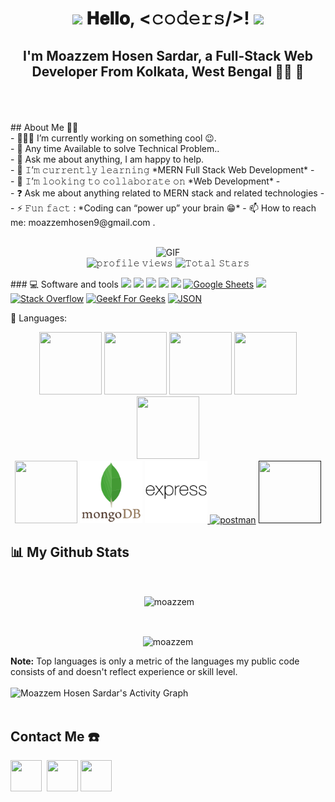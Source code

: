 <h1 align="center">
    <a target="_blank">
        <img src="https://github.com/JayantGoel001/JayantGoel001/blob/master/GIF/Earth.gif" width="24px"
            style="max-width:100%;">
    </a>
    𝐇𝐞𝐥𝐥𝐨, &lt;𝚌𝚘𝚍𝚎𝚛𝚜/&gt;!
    <a target="_blank">
        <img src="https://github.com/JayantGoel001/JayantGoel001/blob/master/GIF/Hi.gif" width="40px" />
    </a>
</h1>
<h2 align="center">I'm Moazzem Hosen Sardar, a Full-Stack Web Developer From Kolkata, West Bengal 👨‍💻 🚀</h2>
<br />
<br />
<br />
<!-- <a target="_blank">
    <img align="right" height="350" width="400" alt="GIF"
        src="https://media4.giphy.com/media/qgQUggAC3Pfv687qPC/200.webp?cid=ecf05e47on47t4ezfp7ucu7rrg3zstj8pg52mnvykhadml39&rid=200.webp&ct=g">
</a> -->
## About Me 🙋‍♂️
<br/>
- 👨🏽‍💻 I’m currently working on something cool 😉.<br/>
- 💬 Any time Available to solve Technical Problem..<br/>
- 💬 Ask me about anything, I am happy to help.<br/>
- 🌱 𝙸’𝚖 𝚌𝚞𝚛𝚛𝚎𝚗𝚝𝚕𝚢 𝚕𝚎𝚊𝚛𝚗𝚒𝚗𝚐 *MERN Full Stack Web Development*
- <br/>
- 👯 𝙸’𝚖 𝚕𝚘𝚘𝚔𝚒𝚗𝚐 𝚝𝚘 𝚌𝚘𝚕𝚕𝚊𝚋𝚘𝚛𝚊𝚝𝚎 𝚘𝚗 *Web Development*
- <br/>
- ❓ Ask me about anything related to MERN stack and related technologies
- <br/>
- ⚡ 𝙵𝚞𝚗 𝚏𝚊𝚌𝚝 : *Coding can “power up” your brain 😁*
- 📫 How to reach me: <a>moazzemhosen9@gmail.com</a> .

<br />
<br />


<p align="center">
    <img  height="400" width="600" alt="GIF"
    src="https://media4.giphy.com/media/qgQUggAC3Pfv687qPC/200.webp?cid=ecf05e47on47t4ezfp7ucu7rrg3zstj8pg52mnvykhadml39&rid=200.webp&ct=g">
    <br>
    <img src="https://gpvc.arturio.dev/JayantGoel001" alt="𝚙𝚛𝚘𝚏𝚒𝚕𝚎 𝚟𝚒𝚎𝚠𝚜">
    <!--   <img alt = "profile views" src="https://komarev.com/ghpvc/?username=Tanmoy-M17&style=flat&color=brightgreen"> -->
    <img src="https://img.shields.io/github/stars/moazzemhosen?label=Stars" alt="𝚃𝚘𝚝𝚊𝚕 𝚂𝚝𝚊𝚛𝚜">
</p>
  ### 💻 Software and tools
<img src="http://img.shields.io/badge/-Ubuntu-white?style=flat&logo=ubuntu&logoColor=#0370BA"> <img src="http://img.shields.io/badge/-Git-F1502F?style=flat&logo=git&logoColor=FFFFFF">
<img src="http://img.shields.io/badge/-VS%20Code-007ACC?style=flat&logo=visual%20studio%20code&logoColor=white">
<img src="http://img.shields.io/badge/-Postman-F57141?style=flat&logo=postman&logoColor=white">
<img src="http://img.shields.io/badge/-Codepen-black?style=flat&logo=codepen&logoColor=#0370BA">
<a href="#"><img alt="Google Sheets" src="https://img.shields.io/badge/Google%20Sheets%20-%2334A853.svg?style=plastic&logo=google%20sheets&logoColor=white"></a> 
<img src="http://img.shields.io/badge/-OBS Studio-39373A?style=flat&logo=obsstudio&logoColor=#0370BA">
<a href="#"><img alt="Stack Overflow" src="https://img.shields.io/badge/-Stack%20Overflow-FE7A16?style=plastic&logo=stack-overflow&logoColor=white"></a>
<a href="#"><img alt="Geekf For Geeks" src="https://img.shields.io/badge/geeksforgeeks-%230F9D58.svg?style=plastic&logo=geeksforgeeks&logoColor=white"></a>
<a href="#"><img alt="JSON" img src="https://img.shields.io/badge/json-%23000000.svg?style=plastic&logo=json&logoColor=white"></a>
 

<!-- <img src="http://img.shields.io/badge/-Google%20Cloud%20Platform-4285F4?style=flat&logo=google%20cloud&logoColor=white"> -->
<!-- <img src="https://img.shields.io/badge/-Firebase-FFA611?style=flat&logo=firebase&logoColor=FFFFFF"> -->
<!-- <img src="https://img.shields.io/badge/-MySQL-F29111?style=flat&logo=mysql&logoColor=FFFFFF"> -->
<!-- <img src="https://img.shields.io/badge/-GraphQL-e535ab?style=flat&logo=graphql&logoColor=FFFFFF"> -->
<!-- <img src="https://img.shields.io/badge/-Sass-cc6699?style=flat&logo=sass&logoColor=ffffff"> -->


<br />

🚀 Languages:

<p align="center">
      <a href="https://developer.mozilla.org/en-US/docs/Glossary/HTML5"><img height="100" width="100" margin="10"
            src="https://img.icons8.com/color/48/000000/html-5.png" /></a>
    <a href="https://developer.mozilla.org/en-US/docs/Glossary/HTML5"><img height="100" width="100"
            src="https://img.icons8.com/color/48/000000/css3.png" /></a>
    <a href="https://developer.mozilla.org/en-US/docs/Web/JavaScript"><img height="100" width="100"
            src="https://img.icons8.com/color/48/000000/javascript.png" /></a>
    <a href="https://reactjs.org/"><img height="100" width="100"
            src="https://img.icons8.com/color/48/000000/react-native.png" /></a>
    <a href="https://redux.js.org/"><img height="100" width="100"
            src="https://img.icons8.com/color/48/000000/redux.png" /></a>
            <br>
    <a href="https://nodejs.org/en/"><img height="100" width="100"
            src="https://img.icons8.com/color/48/000000/nodejs.png" /></a>
    <a href="https://www.mongodb.com/"><img
            src="https://raw.githubusercontent.com/devicons/devicon/master/icons/mongodb/mongodb-original-wordmark.svg"
            alt="mongodb" height="100" width="100" /></a>
    <a href="https://expressjs.com/">
        <img src="https://raw.githubusercontent.com/devicons/devicon/master/icons/express/express-original-wordmark.svg"
            alt="express" height="100" width="100" />
    </a>
    <a href="https://www.postman.com/"> <img height="100" width="100"
            src="https://www.vectorlogo.zone/logos/getpostman/getpostman-icon.svg" alt="postman" width="45"
            height="45" /></a>
    <a href=""><img height="100" width="100" src="https://img.icons8.com/color/48/000000/git.png" /></a>
</p>

## 📊 My Github Stats

<br />
<p align="center">&nbsp;<img align="center"
        src="https://github-readme-stats.vercel.app/api?username=moazzemhosen&show_icons=true&locale=en&theme=highcontrast"
        alt="moazzem" /></p>
<br>

<p align="center"><img align="center"
        src="https://github-readme-streak-stats.herokuapp.com/?user=moazzemhosen&&theme=highcontrast"
        alt="moazzem" />
</p>
<b>Note:</b> Top languages is only a metric of the languages my public code consists of and doesn't reflect experience
or skill level.


<br />
<br />
<img alt="Moazzem Hosen Sardar's  Activity Graph"
    src="https://activity-graph.herokuapp.com/graph?username=moazzemhosen&bg_color=0D1117&color=5BCDEC&line=5BCDEC&point=FFFFFF&hide_border=true" />

<br />
<br />

## Contact Me ☎️
<p align="left">
    <a href="https://www.instagram.com/sardar_ji__76/"><img height="50" width="50"
            src="https://upload.wikimedia.org/wikipedia/commons/thumb/a/a5/Instagram_icon.png/2048px-Instagram_icon.png"
            alt=""></a>
    <a href="https://www.linkedin.com/in/moazzem-hosen-sardar-a55101187/">
        <img
       src="https://camo.githubusercontent.com/162001cc0747178f47ced6e40de0cd16e375beb9b5fbca4ea3d520ecca78cd85/68747470733a2f2f696d672e69636f6e73382e636f6d2f666c75656e742f34382f3030303030302f6c696e6b6564696e2e706e67"
            alt=""></a>
    <a href="https://wa.me/9002139195"><img height="50" width="50"
            src="https://upload.wikimedia.org/wikipedia/commons/thumb/6/6b/WhatsApp.svg/2044px-WhatsApp.svg.png"
            alt=""></a> 
    <a href="mailto:moazzemhosen9@gmail.com"><img height="50" width="50"
            src="https://cdn-icons-png.flaticon.com/512/281/281769.png"
            alt=""></a> 
</p>
